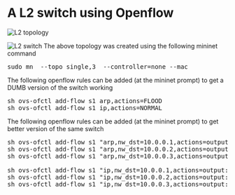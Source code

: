 # A L2 switch using Openflow
![L2 topology](https://github.com/vishpat/mininet-samples/raw/master/l2-switch/topo.png)

![L2 switch](https://github.com/vishpat/mininet-samples/raw/master/l2-switch/topo.png)
The above topology was created using the following mininet command

<pre>
sudo mn  --topo single,3  --controller=none --mac
</pre>

The following openflow rules can be added (at the mininet prompt) to get a DUMB version of the switch working

<pre>
sh ovs-ofctl add-flow s1 arp,actions=FLOOD
sh ovs-ofctl add-flow s1 ip,actions=NORMAL
</pre>

The following openflow rules can be added (at the mininet prompt) to get better version of the same switch
<pre>
sh ovs-ofctl add-flow s1 "arp,nw_dst=10.0.0.1,actions=output:1"
sh ovs-ofctl add-flow s1 "arp,nw_dst=10.0.0.2,actions=output:2"
sh ovs-ofctl add-flow s1 "arp,nw_dst=10.0.0.3,actions=output:3"

sh ovs-ofctl add-flow s1 "ip,nw_dst=10.0.0.1,actions=output:1"
sh ovs-ofctl add-flow s1 "ip,nw_dst=10.0.0.2,actions=output:2"
sh ovs-ofctl add-flow s1 "ip,nw_dst=10.0.0.3,actions=output:3"                                                             
</pre>
